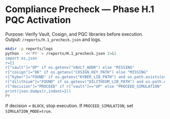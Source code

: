 # Compliance Precheck — Phase H.1 PQC Activation

Purpose: Verify Vault, Cosign, and PQC libraries before execution.  
Output: `/reports/H.1_precheck.json` and logs.

```bash
mkdir -p reports/logs
python - <<'PY' > /reports/H.1_precheck.json 2>&1
import os,json
r={}
r["vault"]="UP" if os.getenv("VAULT_ADDR") else "MISSING"
r["cosign"]="OK" if os.getenv("COSIGN_KEY_PATH") else "MISSING"
r["kyber"]="FOUND" if os.getenv("KYBER_LIB_PATH") and os.path.exists(os.getenv("KYBER_LIB_PATH")) else "MISSING"
r["dilithium"]="FOUND" if os.getenv("DILITHIUM_LIB_PATH") and os.path.exists(os.getenv("DILITHIUM_LIB_PATH")) else "MISSING"
r["decision"]="PROCEED" if r["vault"]=="UP" else "PROCEED_SIMULATION"
print(json.dumps(r,indent=2))
PY
```

If decision = `BLOCK`, stop execution.
If `PROCEED_SIMULATION`, set `SIMULATION_MODE=true`.